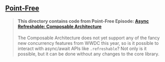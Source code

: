 ## [Point-Free](https://www.pointfree.co)

> #### This directory contains code from Point-Free Episode: [Async Refreshable: Composable Architecture](https://www.pointfree.co/episodes/ep154-async-refreshable-composable-architecture)
>
> The Composable Architecture does not yet support any of the fancy new concurrency features from WWDC this year, so is it possible to interact with async/await APIs like `.refreshable`? Not only is it possible, but it can be done without any changes to the core library.
